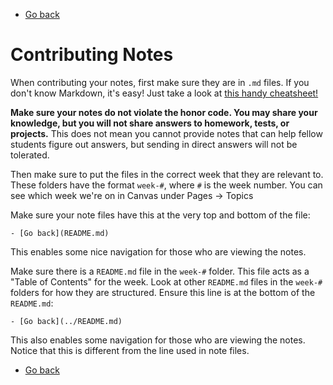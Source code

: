 - [Go back](README.md)

# Contributing Notes
When contributing your notes, first make sure they are in `.md` files.
If you don't know Markdown, it's easy! Just take a look at
[this handy cheatsheet!](https://github.com/adam-p/markdown-here/wiki/Markdown-Cheatsheet)

**Make sure your notes do not violate the honor code. You may share your knowledge, but you
will not share answers to homework, tests, or projects.** This does not mean you cannot
provide notes that can help fellow students figure out answers, but sending in direct answers
will not be tolerated.

Then make sure to put the files in the correct week that they are relevant to.
These folders have the format `week-#`, where `#` is the week number.
You can see which week we're on in Canvas under Pages -> Topics

Make sure your note files have this at the very top and bottom of the file:
```
- [Go back](README.md)
```
This enables some nice navigation for those who are viewing the notes.

Make sure there is a `README.md` file in the `week-#` folder.
This file acts as a "Table of Contents" for the week.
Look at other `README.md` files in the `week-#` folders for
how they are structured.
Ensure this line is at the bottom of the `README.md`:
```
- [Go back](../README.md)
```
This also enables some navigation for those who are viewing the notes.
Notice that this is different from the line used in note files.

- [Go back](README.md)
